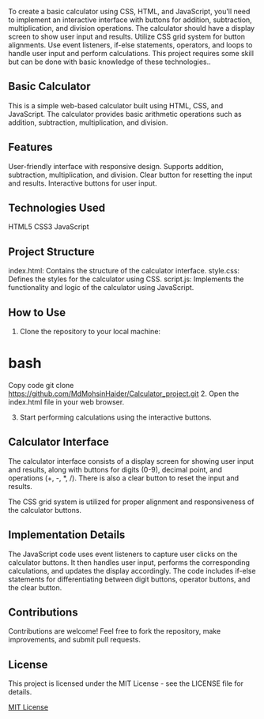 To create a basic calculator using CSS, HTML, and JavaScript, you'll need to implement an
interactive interface with buttons for addition, subtraction, multiplication, and division
operations. The calculator should have a display screen to show user input and results. Utilize
CSS grid system for button alignments. Use event listeners, if-else statements, operators, and
loops to handle user input and perform calculations. This project requires some skill but can be
done with basic knowledge of these technologies..

## Basic Calculator
This is a simple web-based calculator built using HTML, CSS, and JavaScript. The calculator provides basic arithmetic operations such as addition, subtraction, multiplication, and division.

## Features
User-friendly interface with responsive design.
Supports addition, subtraction, multiplication, and division.
Clear button for resetting the input and results.
Interactive buttons for user input.

## Technologies Used
HTML5
CSS3
JavaScript

## Project Structure
index.html: Contains the structure of the calculator interface.
style.css: Defines the styles for the calculator using CSS.
script.js: Implements the functionality and logic of the calculator using JavaScript.

## How to Use
1. Clone the repository to your local machine:

# bash
Copy code
git clone https://github.com/MdMohsinHaider/Calculator_project.git
2. Open the index.html file in your web browser.

3. Start performing calculations using the interactive buttons.

## Calculator Interface
The calculator interface consists of a display screen for showing user input and results, along with buttons for digits (0-9), decimal point, and operations (+, -, *, /). There is also a clear button to reset the input and results.

The CSS grid system is utilized for proper alignment and responsiveness of the calculator buttons.

## Implementation Details
The JavaScript code uses event listeners to capture user clicks on the calculator buttons. It then handles user input, performs the corresponding calculations, and updates the display accordingly. The code includes if-else statements for differentiating between digit buttons, operator buttons, and the clear button.

## Contributions
Contributions are welcome! Feel free to fork the repository, make improvements, and submit pull requests.

## License

This project is licensed under the MIT License - see the LICENSE file for details.

[MIT License](LICENSE)